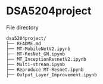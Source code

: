 # DSA5204project


File directory
```
dsa5204project/
├── README.md
├── MT-MobileNetV2.ipynb
├── MT-ResNet_GN.ipynb
├── MT_InceptionResnetV2.ipynb
├── Multi-stream.ipynb
├── Reproduce MT-Resnet.ipynb
├── Output_Layer_Improvement.ipynb
```
